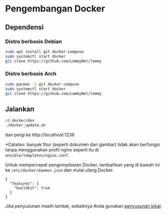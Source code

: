 # Pengembangan Docker

## Dependensi
### Distro berbasis Debian

```bash
sudo apt install git docker-compose
sudo systemctl start docker
git clone https://github.com/LemmyNet/lemmy
```

### Distro berbasis Arch

```bash
sudo pacman -S git docker-compose
sudo systemctl start docker
git clone https://github.com/LemmyNet/lemmy
```

## Jalankan

```bash
cd docker/dev
./docker_update.sh
```

dan pergi ke http://localhost:1236

*Catatan: banyak fitur (seperti dokumen dan gambar) tidak akan berfungsi tanpa menggunakan profil nginx seperti itu di `ansible/templates/nginx.conf`.

Untuk mempercepat pengompilasian Docker, tambahkan yang di bawah ini ke `/etc/docker/daemon.json` dan mulai ulang Docker.
```
{
  "features": {
    "buildkit": true
  }
}
```

Jika penyusunan masih lambat, sebaiknya Anda gunakan [penyusunan lokal](local_development.md).
